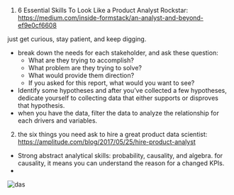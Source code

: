 1. 6 Essential Skills To Look Like a Product Analyst Rockstar:  
https://medium.com/inside-formstack/an-analyst-and-beyond-ef9e0cf6608

just get curious, stay patient, and keep digging.
 - break down the needs for each stakeholder, and ask these question:
    - What are they trying to accomplish?
    - What problem are they trying to solve?
    - What would provide them direction?
    - If you asked for this report, what would you want to see?
 - Identify some hypotheses and after you’ve collected a few hypotheses, 
   dedicate yourself to collecting data that either supports or disproves that hypothesis.
 - when you have the data, filter the data to analyze the relationship for each drivers and variables.
 
 2. the six things you need ask to hire a great product data scientist:  
 https://amplitude.com/blog/2017/05/25/hire-product-analyst
 
 - Strong abstract analytical skills: probability, causality, and algebra.
    for causality,  it means you can understand the reason for a changed KPIs.
 - 
 
 
 
 ![das]("http://unbounce.com/photos/email-marketing-header.jpg")
